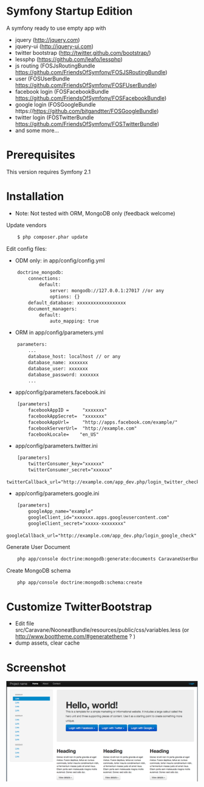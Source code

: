 Symfony Startup Edition
========================

A symfony ready to use empty app with
- jquery (http://jquery.com)
- jquery-ui (http://jquery-ui.com)
- twitter bootstrap (http://twitter.github.com/bootstrap/)
- lessphp (https://github.com/leafo/lessphp)
- js routing (FOSJsRoutingBundle https://github.com/FriendsOfSymfony/FOSJSRoutingBundle)
- user (FOSUserBundle https://github.com/FriendsOfSymfony/FOSFUserBundle)
- facebook login (FOSFacebookBundle https://github.com/FriendsOfSymfony/FOSFacebookBundle)
- google login (FOSGoogleBundle https://https://github.com/bitgandtter/FOSGoogleBundle)
- twitter login (FOSTwitterBundle https://github.com/FriendsOfSymfony/FOSTwitterBundle)
- and some more...


Prerequisites
========================
This version requires Symfony 2.1

Installation
========================
 * Note: Not tested with ORM, MongoDB only (feedback welcome)


Update vendors
``` bash
    $ php composer.phar update
```
Edit config files:

- ODM only:
in app/config/config.yml
```
    doctrine_mongodb:
        connections:
            default:
                server: mongodb://127.0.0.1:27017 //or any
                options: {}
        default_database: xxxxxxxxxxxxxxxxxx
        document_managers:
            default:
                auto_mapping: true
```

- ORM 
in app/config/parameters.yml
```
    parameters:
        ...
        database_host: localhost // or any
        database_name: xxxxxxx
        database_user: xxxxxxx
        database_password: xxxxxxx
        ...
```


- app/config/parameters.facebook.ini
```
    [parameters]
        facebookAppID =     "xxxxxxx"
        facebookAppSecret=  "xxxxxxx"
        facebookAppUrl=     "http://apps.facebook.com/example/"
        facebookServerUrl=  "http://example.com"
        facebookLocale=    "en_US"
```

- app/config/parameters.twitter.ini
```
    [parameters]
        twitterConsumer_key="xxxxxx"
        twitterConsumer_secret="xxxxxx"
        twitterCallback_url="http://example.com/app_dev.php/login_twitter_check"
```
- app/config/parameters.google.ini
```
    [parameters]
        googleApp_name="example"
        googleClient_id="xxxxxxx.apps.googleusercontent.com"
        googleClient_secret="xxxxx-xxxxxxxx"
        googleCallback_url="http://example.com/app_dev.php/login_google_check"
```


Generate User Document
``` bash
    php app/console doctrine:mongodb:generate:documents CaravaneUserBundle
```

Create MongoDB schema
``` bash
    php app/console doctrine:mongodb:schema:create
```



Customize TwitterBootstrap
========================
- Edit file src/Caravane/NooneatBundle/resources/public/css/variables.less (or http://www.boottheme.com/#generatetheme ? )
- dump assets, clear cache


Screenshot
========================
![ScreenShot](http://github.com/caravane/SymfonyStartupEdition/raw/master/web/images/screenshot.png)